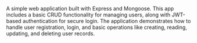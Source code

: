 A simple web application built with Express and Mongoose. This app includes a basic CRUD functionality for managing users, along with JWT-based authentication for secure login. The application demonstrates how to handle user registration, login, and basic operations like creating, reading, updating, and deleting user records.
